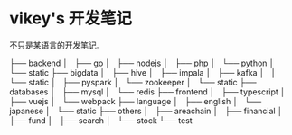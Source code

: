 # vikey's 开发笔记
不只是某语言的开发笔记.

├── backend
│   ├── go
│   ├── nodejs
│   ├── php
│   └── python
│       └── static
├── bigdata
│   ├── hive
│   ├── impala
│   ├── kafka
│   │   └── static
│   ├── pyspark
│   └── zookeeper
│       └── static
├── databases
│   ├── mysql
│   └── redis
├── frontend
│   ├── typescript
│   ├── vuejs
│   └── webpack
├── language
│   ├── english
│   └── japanese
│       └── static
├── others
│   ├── areachain
│   ├── financial
│   ├── fund
│   ├── search
│   └── stock
└── test
